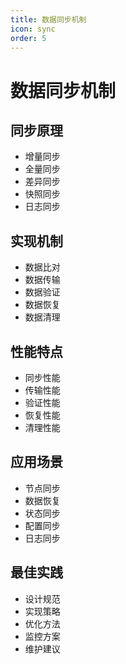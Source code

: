 ```yaml
---
title: 数据同步机制
icon: sync
order: 5
---
```


# 数据同步机制

## 同步原理
- 增量同步
- 全量同步
- 差异同步
- 快照同步
- 日志同步

## 实现机制
- 数据比对
- 数据传输
- 数据验证
- 数据恢复
- 数据清理

## 性能特点
- 同步性能
- 传输性能
- 验证性能
- 恢复性能
- 清理性能

## 应用场景
- 节点同步
- 数据恢复
- 状态同步
- 配置同步
- 日志同步

## 最佳实践
- 设计规范
- 实现策略
- 优化方法
- 监控方案
- 维护建议
